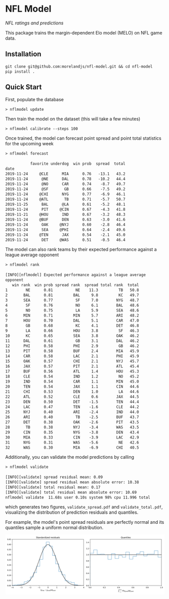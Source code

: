 NFL Model
=========

*NFL ratings and predictions*

This package trains the margin-dependent Elo model (MELO) on NFL game data.

Installation
------------

```
git clone git@github.com:morelandjs/nfl-model.git && cd nfl-model
pip install .
```

Quick Start
-----------
First, populate the database
```
> nflmodel update
```
Then train the model on the dataset (this will take a few minutes)
```
> nflmodel calibrate --steps 100
```
Once trained, the model can forecast point spread and point total statistics for the upcoming week
```
> nflmodel forecast

           favorite underdog  win prob  spread  total
date                                                 
2019-11-24     @CLE      MIA      0.76   -13.1   43.2
2019-11-24      @NE      DAL      0.78   -10.2   44.4
2019-11-24      @NO      CAR      0.74    -8.7   49.7
2019-11-24      @SF       GB      0.66    -7.5   49.2
2019-11-24     @CHI      NYG      0.77    -6.9   46.1
2019-11-24     @ATL       TB      0.71    -5.7   50.7
2019-11-25      BAL      @LA      0.61    -5.2   48.1
2019-11-24      PIT     @CIN      0.67    -4.3   41.8
2019-11-21     @HOU      IND      0.67    -3.2   48.3
2019-11-24     @BUF      DEN      0.63    -3.0   41.6
2019-11-24      OAK     @NYJ      0.60    -2.8   46.4
2019-11-24      SEA     @PHI      0.64    -2.4   49.6
2019-11-24     @TEN      JAX      0.54    -2.1   45.0
2019-11-24      DET     @WAS      0.51    -0.5   46.4

```
The model can also rank teams by their expected performance against a league average opponent
```
> nflmodel rank

[INFO][nflmodel] Expected performance against a league average opponent
   win rank  win prob spread rank  spread total rank  total
1        NE      0.81          NE    11.3         TB   50.8
2       BAL      0.81         BAL     9.8         KC   49.7
3       SEA      0.77          SF     7.0        NYG   48.7
4        SF      0.76          NO     6.1        BAL   48.6
5        NO      0.75          LA     5.9        SEA   48.6
6       MIN      0.71         MIN     5.7        ARI   48.2
7       HOU      0.70         DAL     5.1        CAR   47.0
8        GB      0.68          KC     4.1        DET   46.8
9        LA      0.66         HOU     3.8         SF   46.3
10       KC      0.65         SEA     3.8        OAK   46.2
11      DAL      0.61          GB     3.1        DAL   46.2
12      PHI      0.58         PHI     2.9         GB   46.2
13      PIT      0.58         BUF     2.4        MIA   45.9
14      CAR      0.58         LAC     2.1        PHI   45.9
15      OAK      0.57         CHI     2.1        NYJ   45.7
16      JAX      0.57         PIT     2.1        ATL   45.4
17      BUF      0.56         ATL     1.4        HOU   45.3
18      CLE      0.54         IND     1.2         NO   45.2
19      IND      0.54         CAR     1.1        MIN   45.0
20      TEN      0.54         JAX     1.1        CIN   44.6
21      CHI      0.53         DEN     1.0         LA   44.6
22      ATL      0.52         CLE     0.6        JAX   44.5
23      DEN      0.50         DET    -1.5        TEN   44.4
24      LAC      0.47         TEN    -1.6        CLE   44.2
25      NYJ      0.40         ARI    -2.4        IND   44.0
26      ARI      0.40          TB    -2.5        BUF   43.7
27      DET      0.38         OAK    -2.6        PIT   43.5
28       TB      0.38         NYJ    -3.4        WAS   43.5
29      CIN      0.35         NYG    -3.8        DEN   43.4
30      MIA      0.33         CIN    -3.9        LAC   42.9
31      NYG      0.31         WAS    -5.6         NE   42.6
32      WAS      0.30         MIA    -6.9        CHI   40.5 
```
Additionally, you can validate the model predictions by calling
```
> nflmodel validate

[INFO][validate] spread residual mean: 0.09
[INFO][validate] spread residual mean absolute error: 10.38
[INFO][validate] total residual mean: 0.17
[INFO][validate] total residual mean absolute error: 10.69
nflmodel validate  11.68s user 0.10s system 98% cpu 11.996 total

```
which generates two figures, `validate_spread.pdf` and `validate_total.pdf`, visualizing the distribution of prediction residuals and quantiles.

For example, the model's point spread residuals are perfectly normal and its quantiles sample a uniform normal distribution.

![point spread validation](plots/validate_spread.png "MELO point spreads and totals")
